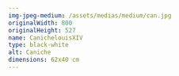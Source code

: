 ```yaml
---
img-jpeg-medium: /assets/medias/medium/can.jpg
originalWidth: 800
originalHeight: 527
name: CanichelouisXIV
type: black-white
alt: Caniche
dimensions: 62x40 cm
---
```

